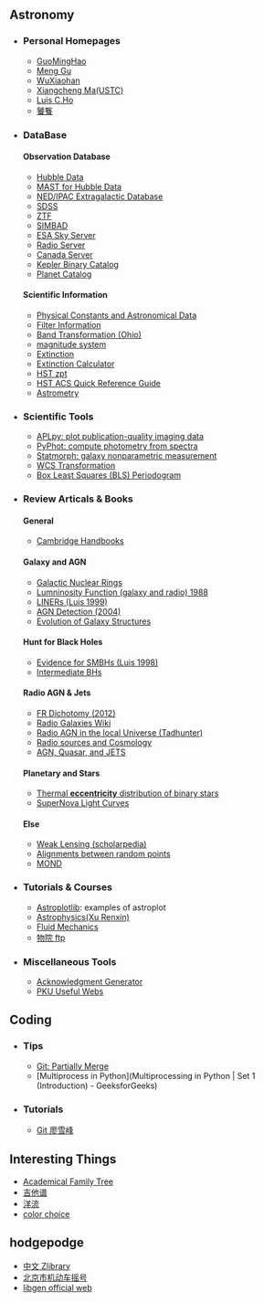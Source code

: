 ## Astronomy

* ### Personal Homepages
  * [GuoMingHao](https://mh-guo.github.io)
  * [Meng Gu](https://menggu-astro.github.io)
  * [WuXiaohan](https://xiaohanzai.github.io)
  * [Xiangcheng Ma(USTC)](http://www.tapir.caltech.edu/~xchma/)
  * [Luis C.Ho](http://kavli.pku.edu.cn/~lho/)
  * [饕餮](https://taotie.readthedocs.io/en/latest/resource/research/getting_started_cn.html)

* ### DataBase
  #### Observation Database
  * [Hubble Data](http://hst.esac.esa.int/ehst/#home)
  * [MAST for Hubble Data](https://mast.stsci.edu/search/ui/#/hst)
  * [NED/IPAC Extragalactic Database](https://ned.ipac.caltech.edu)
  * [SDSS](http://skyserver.sdss.org/dr16/en/tools/chart/navi.aspx)
  * [ZTF](https://irsa.ipac.caltech.edu/cgi-bin/Gator/nph-dd)
  * [SIMBAD](http://simbad.u-strasbg.fr/simbad/)
  * [ESA Sky Server](https://sky.esa.int/)
  * [Radio Server](http://cutouts.cirada.ca)
  * [Canada Server](https://www.cadc-ccda.hia-iha.nrc-cnrc.gc.ca/en/)
  * [Kepler Binary Catalog](http://keplerebs.villanova.edu/)
  * [Planet Catalog](https://exoplanetarchive.ipac.caltech.edu)

  #### Scientific Information
  * [Physical Constants and Astronomical Data](http://www.astro.wisc.edu/~dolan/constants.html)
  * [Filter Information](http://svo2.cab.inta-csic.es/svo/theory/fps3/index.php?mode=browse&gname=HST&gname2=ACS_WFC&asttype=)
  * [Band Transformation (Ohio)](https://www.astronomy.ohio-state.edu/martini.10/usefuldata.html)
  * [magnitude system](https://lweb.cfa.harvard.edu/~dfabricant/huchra/ay145/mags.html)
  * [Extinction](https://irsa.ipac.caltech.edu/applications/DUST/)
  * [Extinction Calculator](https://ned.ipac.caltech.edu/extinction_calculator)
  * [HST zpt](https://www.stsci.edu/hst/instrumentation/acs/data-analysis/zeropoints)
  * [HST ACS Quick Reference Guide](https://hst-docs.stsci.edu/acsihb/chapter-3-acs-capabilities-design-and-operations/3-5-acs-quick-reference-guide)
  * [Astrometry](https://github.com/mason-github/useful-web/blob/main/astrometry.md)


* ### Scientific Tools
  * [APLpy: plot publication-quality imaging data](https://python4astronomers.github.io/plotting/aplpy.html)
  * [PyPhot: compute photometry from spectra](https://mfouesneau.github.io/pyphot/)
  * [Statmorph: galaxy nonparametric measurement](https://statmorph.readthedocs.io/en/latest/_modules/statmorph/statmorph.html#SourceMorphology)
  * [WCS Transformation](https://docs.astropy.org/en/stable/wcs/index.html)
  * [Box Least Squares (BLS) Periodogram](https://docs.astropy.org/en/stable/timeseries/bls.html#peak-statistics)


* ### Review Articals & Books
  #### General 
  * [Cambridge Handbooks](http://ads.harvard.edu/books/hsaa/toc.html)
  
  #### Galaxy and AGN
  * [Galactic Nuclear Rings](https://ned.ipac.caltech.edu/level5/Rings/Rings_contents.html)
  * [Lumninosity Function (galaxy and radio) 1988](https://ned.ipac.caltech.edu/level5/Dickey/Dickey_contents.html)
  * [LINERs (Luis 1999)](https://ned.ipac.caltech.edu/level5/LHo3/Ho_contents.html)
  * [AGN Detection (2004)](https://ned.ipac.caltech.edu/level5/March04/Mushotzky/Mushotzky_contents.html)
  * [Evolution of Galaxy Structures](https://ned.ipac.caltech.edu/level5/March14/Conselice/Conselice_contents.html)
  
  #### Hunt for Black Holes
  * [Evidence for SMBHs (Luis 1998)](http://ned.ipac.caltech.edu/level5/March01/Ho/Ho.html)
  * [Intermediate BHs](https://astrobites.org/2012/04/06/intermediate-mass-black-holes-the-elusive-middle-sibling/)

  
  #### Radio AGN & Jets
  * [FR Dichotomy (2012)](https://ned.ipac.caltech.edu/level5/Sept12/Saripalli/frames.html)
  * [Radio Galaxies Wiki](https://en.wikipedia.org/wiki/Radio_galaxy)
  * [Radio AGN in the local Universe (Tadhunter)](https://ned.ipac.caltech.edu/level5/Sept16/Tadhunter/Tadhunter_contents.html)
  * [Radio sources and Cosmology](https://ned.ipac.caltech.edu/level5/Sept04/Condon/Condon_contents.html)
  * [AGN, Quasar, and JETS](https://ned.ipac.caltech.edu/level5/ESSAYS/Eilek/eilek.html)

  
  #### Planetary and Stars
  * [Thermal **eccentricity** distribution of binary stars](https://joe-antognini.github.io/astronomy/thermal-eccentricities)
  * [SuperNova Light Curves](https://en.wikipedia.org/wiki/File:Comparative_supernova_type_light_curves.png)

  #### Else
  * [Weak Lensing (scholarpedia)](http://www.scholarpedia.org/article/Weak_gravitational_lensing)
  * [Alignments between random points](https://en.wikipedia.org/wiki/Alignments_of_random_points)
  * [MOND](https://en.wikipedia.org/wiki/Modified_Newtonian_dynamics)
 
* ### Tutorials & Courses
  * [Astroplotlib](http://astroplotlib.stsci.edu/): examples of astroplot
  * [Astrophysics(Xu Renxin)](https://psr.pku.edu.cn/rxx/teach/astro/lecture%20notes/)
  * [Fluid Mechanics](http://faculty.pku.edu.cn/junyang/en/zdylm/12830/list/index.htm)
  * [物院 ftp](ftp://pts.phy.pku.edu.cn/liuchuan/)


* ### Miscellaneous Tools
  * [Acknowledgment Generator](http://astrofrog.github.io/acknowledgment-generator/)
  * [PKU Useful Webs](https://github.com/panzhiwei1997/Very_Useful_Very_Interesting/blob/main/VUVI_Chinese.md)


## Coding

* ### Tips
  * [Git: Partially Merge](https://cloud.tencent.com/developer/article/1510082)
  * [Multiprocess in Python](Multiprocessing in Python | Set 1 (Introduction) - GeeksforGeeks)
 
* ### Tutorials
  * [Git 廖雪峰](https://www.liaoxuefeng.com/wiki/896043488029600) 

## Interesting Things
 * [Academical Family Tree](https://academictree.org)
 * [吉他谱](https://www.gtpso.com/index.php/home/index/viewTab?id=3562)
 * [洋流](https://earth.nullschool.net)
 * [color choice](https://colordrop.io)

## hodgepodge
* [中文 Zlibrary](https://hou.qialu999.com/sites/4160.html)
* [北京市机动车摇号](https://xkczb.jtw.beijing.gov.cn)
* [libgen official web](https://libgen.onl)
